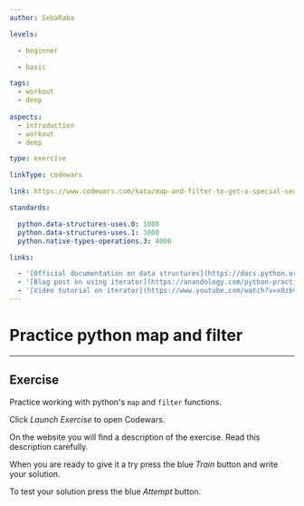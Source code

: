 ```yaml
---
author: SebaRaba

levels:

  - beginner

  - basic

tags:
  - workout
  - deep
  
aspects:
  - introduction
  - workout
  - deep

type: exercise

linkType: codewars

link: https://www.codewars.com/kata/map-and-filter-to-get-a-special-sequence-of-integers/python

standards:

  python.data-structures-uses.0: 1000
  python.data-structures-uses.1: 3000
  python.native-types-operations.3: 4000

links:

  - '[Official documentation on data structures](https://docs.python.org/3/c-api/iterator.html){website}'
  - '[Blog post on using iterator](https://anandology.com/python-practice-book/iterators.html){website}'
  - '[Video tutorial on iterator](https://www.youtube.com/watch?v=x0zbvyX7XQM){video}'
---
```


# Practice python map and filter

---
## Exercise

Practice working with python's `map` and `filter` functions.

Click *Launch Exercise* to open Codewars.

On the website you will find a description of the exercise. Read this description carefully.

When you are ready to give it a try press the blue *Train* button and write your solution.

To test your solution press the blue *Attempt* button.
